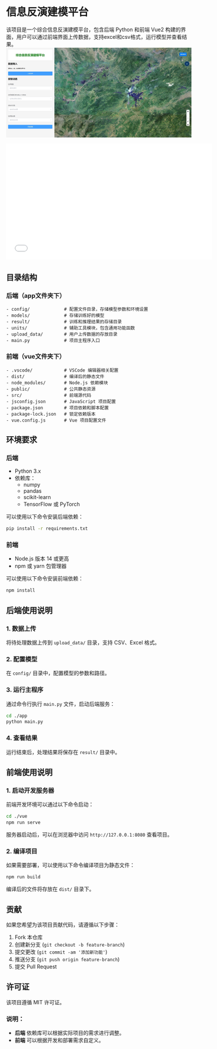 

# 信息反演建模平台

该项目是一个综合信息反演建模平台，包含后端 Python 和前端 Vue2 构建的界面，用户可以通过前端界面上传数据，支持excel和csv格式，运行模型并查看结果。
![项目截图](images/综合信息反演建模平台.png)
<iframe width="560" height="315" src="images/综合信息反演建模平台.mp4" frameborder="0" allowfullscreen></iframe>

## 目录结构

### 后端（app文件夹下）

```
- config/             # 配置文件目录，存储模型参数和环境设置
- models/             # 存储训练好的模型
- result/             # 训练和推理结果的存储目录
- units/              # 辅助工具模块，包含通用功能函数
- upload_data/        # 用户上传数据的存放目录
- main.py             # 项目主程序入口
```

### 前端（vue文件夹下）

```
- .vscode/            # VSCode 编辑器相关配置
- dist/               # 编译后的静态文件
- node_modules/       # Node.js 依赖模块
- public/             # 公共静态资源
- src/                # 前端源代码
- jsconfig.json       # JavaScript 项目配置
- package.json        # 项目依赖和脚本配置
- package-lock.json   # 锁定依赖版本
- vue.config.js       # Vue 项目配置文件
```

## 环境要求

### 后端

- Python 3.x
- 依赖库：
  - numpy
  - pandas
  - scikit-learn
  - TensorFlow 或 PyTorch

可以使用以下命令安装后端依赖：

```bash
pip install -r requirements.txt
```

### 前端

- Node.js 版本 14 或更高
- npm 或 yarn 包管理器

可以使用以下命令安装前端依赖：

```bash
npm install
```

## 后端使用说明

### 1. 数据上传
将待处理数据上传到 `upload_data/` 目录，支持 CSV、Excel 格式。

### 2. 配置模型
在 `config/` 目录中，配置模型的参数和路径。

### 3. 运行主程序
通过命令行执行 `main.py` 文件，启动后端服务：

```bash
cd ./app
python main.py
```

### 4. 查看结果
运行结束后，处理结果将保存在 `result/` 目录中。

## 前端使用说明

### 1. 启动开发服务器
前端开发环境可以通过以下命令启动：

```bash
cd ./vue
npm run serve
```

服务器启动后，可以在浏览器中访问 `http://127.0.0.1:8080` 查看项目。

### 2. 编译项目
如果需要部署，可以使用以下命令编译项目为静态文件：

```bash
npm run build
```

编译后的文件将存放在 `dist/` 目录下。

## 贡献

如果您希望为该项目贡献代码，请遵循以下步骤：

1. Fork 本仓库
2. 创建新分支 (`git checkout -b feature-branch`)
3. 提交更改 (`git commit -am '添加新功能'`)
4. 推送分支 (`git push origin feature-branch`)
5. 提交 Pull Request

## 许可证

该项目遵循 MIT 许可证。

### 说明：
- **后端** 依赖库可以根据实际项目的需求进行调整。
- **前端** 可以根据开发和部署需求自定义。
